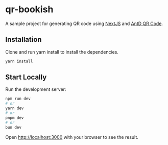 # qr-bookish

A sample project for generating QR code using [NextJS](https://nextjs.org) and [AntD QR Code](https://ant.design/components/qr-code).

## Installation

Clone and run yarn install to install the dependencies.

```bash
yarn install
```

## Start Locally

Run the development server:

```bash
npm run dev
# or
yarn dev
# or
pnpm dev
# or
bun dev
```

Open [http://localhost:3000](http://localhost:3000) with your browser to see the result.
